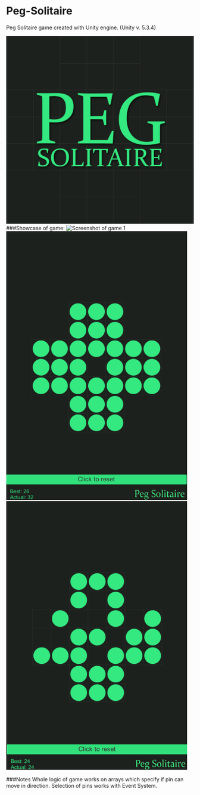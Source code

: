 # Peg-Solitaire
Peg Solitaire game created with Unity engine. (Unity v. 5.3.4)

![Big logo](Media_img/bigicon.png?raw=true "Logo")
###Showcase of game: 
![Screenshot of game 1](Media_img/1.png?raw=true "Screenshot 1")
![Screenshot of game 2](Media_img/2.png?raw=true "Screenshot 2")
![Screenshot of game 3](Media_img/3.png?raw=true "Screenshot 3")

###Notes
Whole logic of game works on arrays which specify if pin can move in direction. 
Selection of pins works with Event System.

